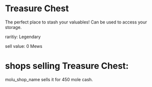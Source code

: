 # Treasure Chest

The perfect place to stash your valuables! Can be used to access your storage.

raritiy: Legendary

sell value: 0 Mews

# shops selling Treasure Chest:

molu_shop_name sells it for 450 mole cash.